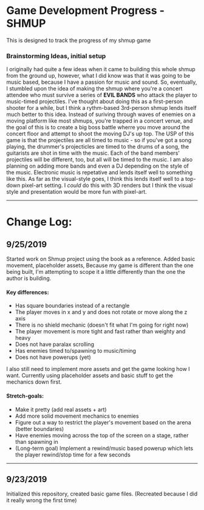 # Game Development Progress - SHMUP 

This is designed to track the progress of my shmup game  


### Brainstorming Ideas, initial setup

I originally had quite a few ideas when it came to building this whole shmup from the ground up, however, what I did know was that it was going to be music based, because I have a passion for music and sound. So, eventually, I stumbled upon the idea of making the shmup where you're a concert attendee who must survive a series of **EVIL BANDS** who attack the player to music-timed projectiles. I've thought about doing this as a first-person shooter for a while, but I think a rythm-based 3rd-person shmup lends itself much better to this idea. Instead of suriving through waves of enemies on a moving platform like most shmups, you're trapped in a concert venue, and the goal of this is to create a big boss battle wherre you move around the concert floor and attempt to shoot the moving DJ's up top. 
The USP of this game is that the projectiles are all timed to music - so if you've got a song playing, the drummer's projecticles are timed to the drums of a song, the guitarists are shot in time with the music. Each of the band members' projectiles will be different, too, but all will be timed to the music. 
I am also planning on adding more bands and even a DJ depending on the style of the music. Electronic music is repetative and lends itself well to something like this. 
As far as the visual-style goes, I think this lends itself well to a top-down pixel-art setting. I *could* do this with 3D renders but I think the visual style and presentation would be more fun with pixel-art. 

---


# Change Log: 

## 9/25/2019
Started work on Shmup project using the book as a reference. Added basic movement, placeholder assets, 
Because my game is different than the one being built,
I'm attempting to scope it a little differently than the one the author is building. 

#### Key differences: 
* Has square boundaries instead of a rectangle
* The player moves in x and y and does not rotate or move along the z axis
* There is no shield mechanic (doesn't fit what I'm going for right now)
* The player movement is more tight and fast rather than weighty and heavy 
* Does not have paralax scrolling
* Has enemies timed to/spawning to music/timing
* Does not have powerups (yet)

I also still need to implement more assets and get the game looking how I want. Currently using placeholder assets and basic stuff to get the mechanics down first.
#### Stretch-goals: 
* Make it pretty (add real assets + art)
* Add more solid movement mechanics to enemies 
* Figure out a way to restrict the player's movement based on the arena (better boundaries) 
* Have enemies moving across the top of the screen on a stage, rather than spawning in
* (Long-term goal) Implement a rewind/music based powerup which lets the player rewind/stop time for a few seconds 

---

## 9/23/2019
Initialized this repository, created basic game files. (Recreated because I did it really wrong the first time)

